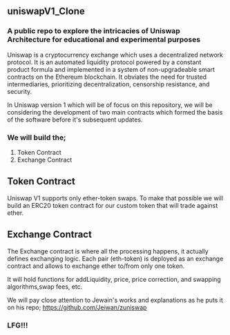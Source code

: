 ## uniswapV1_Clone
### A public repo to explore the intricacies of Uniswap Architecture for educational and experimental purposes

Uniswap is a cryptocurrency exchange which uses a decentralized network protocol.
It is an automated liquidity protocol powered by a constant product formula and implemented in a system of non-upgradeable smart contracts on the Ethereum blockchain. It obviates the need for trusted intermediaries, prioritizing decentralization, censorship resistance, and security.

In Uniswap version 1 which will be of focus on this repository, we will be considering the development of two main contracts which formed the basis of the software before it's subsequent updates.

### We will build the;
1. Token Contract
2. Exchange Contract

## Token Contract
Uniswap V1 supports only ether-token swaps. To make that possible we will build an ERC20 token contract for our custom token that will trade against ether. 

## Exchange Contract
The Exchange contract is where all the processing happens, it actually defines exchanging logic. Each pair (eth-token) is deployed as an exchange contract and allows to exchange ether to/from only one token.

It will hold functions for addLiquidity, price, price correction, and swapping algorithms,swap fees, etc.

We will pay close attention to Jewain's works and explanations as he puts it on his repo; https://github.com/Jeiwan/zuniswap

### LFG!!!
